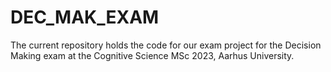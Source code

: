 # DEC_MAK_EXAM
The current repository holds the code for our exam project for the Decision Making exam at the Cognitive Science MSc 2023, Aarhus University.
